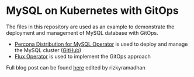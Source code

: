 # MySQL on Kubernetes with GitOps

The files in this repository are used as an example to demonstrate the deployment and management of MySQL database with GitOps.
* [Percona Distribution for MySQL Operator](https://www.percona.com/doc/kubernetes-operator-for-pxc/index.html) is used to deploy and manage the MySQL cluster ([GitHub](https://github.com/percona/percona-xtradb-cluster-operator/))
* [Flux Operator](https://github.com/fluxcd/flux) is used to implement the GitOps approach

Full blog post can be found [here](https://www.percona.com/blog/2021/06/23/mysql-on-kubernetes-with-gitops/)
edited by rizkyramadhan
